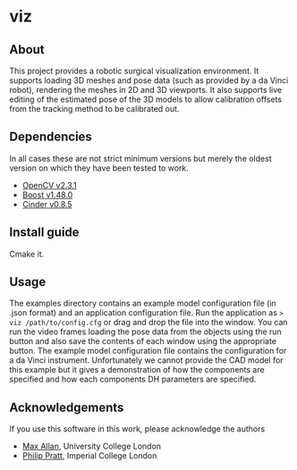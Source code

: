 viz
===

About 
-----

This project provides a robotic surgical visualization environment. It supports loading 3D meshes
and pose data (such as provided by a da Vinci robot), rendering the meshes in 2D and 3D viewports.
It also supports live editing of the estimated pose of the 3D models to allow calibration offsets from 
the tracking method to be calibrated out. 

Dependencies
------------

In all cases these are not strict minimum versions but merely the oldest version on which they have been tested to work.

* [OpenCV v2.3.1](http://opencv.org/downloads.html) 
* [Boost v1.48.0](http://www.boost.org/users/download/)
* [Cinder v0.8.5](https://github.com/cinder/Cinder)

Install guide
-------------

Cmake it.

Usage
-----

The examples directory contains an example model configuration file (in .json format) and an application configuration file.
Run the application as `> viz /path/to/config.cfg` or drag and drop the file into the window. You can run the video frames loading the 
pose data from the objects using the run button and also save the contents of each window using the appropriate button.
The example model configuration file contains the configuration for a da Vinci instrument. Unfortunately we cannot provide the CAD model
for this example but it gives a demonstration of how the components are specified and how each components DH parameters are specified.

Acknowledgements
----------------

If you use this software in this work, please acknowledge the authors

* [Max Allan](mailto:m.allan@cs.ucl.ac.uk), University College London
* [Philip Pratt](mailto:p.pratt@imperial.ac.uk), Imperial College London